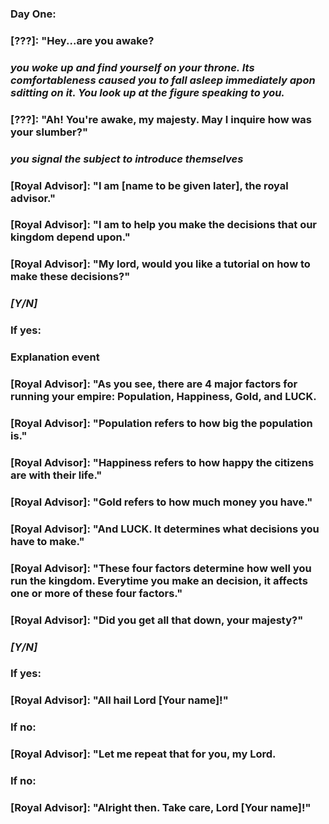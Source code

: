### Day One:
### [???]: "Hey...are you awake?
### *you woke up and find yourself on your throne. Its comfortableness caused you to fall asleep immediately apon sditting on it. You look up at the figure speaking to you.*
### [???]: "Ah! You're awake, my majesty. May I inquire how was your slumber?"
### *you signal the subject to introduce themselves*
### [Royal Advisor]: "I am [name to be given later], the royal advisor."
### [Royal Advisor]: "I am to help you make the decisions that our kingdom depend upon."
### [Royal Advisor]: "My lord, would you like a tutorial on how to make these decisions?"
### *[Y/N]*
### If yes:
###     Explanation event
###     [Royal Advisor]: "As you see, there are 4 major factors for running your empire: Population, Happiness, Gold, and LUCK.
###     [Royal Advisor]: "Population refers to how big the population is."
###     [Royal Advisor]: "Happiness refers to how happy the citizens are with their life."
###     [Royal Advisor]: "Gold refers to how much money you have."
###     [Royal Advisor]: "And LUCK. It determines what decisions you have to make."
###     [Royal Advisor]: "These four factors determine how well you run the kingdom. Everytime you make an decision, it affects one or more of these four factors."
###     [Royal Advisor]: "Did you get all that down, your majesty?"
###     *[Y/N]*
###     If yes:
###         [Royal Advisor]: "All hail Lord [Your name]!"
###     If no:
###         [Royal Advisor]: "Let me repeat that for you, my Lord.
### If no:
###     [Royal Advisor]: "Alright then. Take care, Lord [Your name]!"